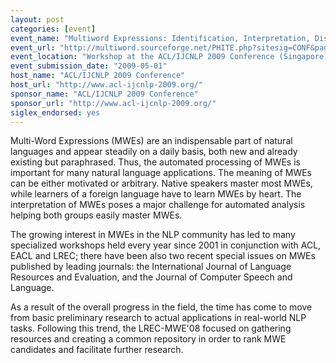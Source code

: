 ```yaml
---
layout: post
categories: [event]
event_name: "Multiword Expressions: Identification, Interpretation, Disambiguation and Applications (MWE 2009)"
event_url: "http://multiword.sourceforge.net/PHITE.php?sitesig=CONF&page=CONF_40_MWE_2009___lb__ACL__rb__"
event_location: "Workshop at the ACL/IJCNLP 2009 Conference (Singapore)"
event_submission_date: "2009-05-01"
host_name: "ACL/IJCNLP 2009 Conference"
host_url: "http://www.acl-ijcnlp-2009.org/"
sponsor_name: "ACL/IJCNLP 2009 Conference"
sponsor_url: "http://www.acl-ijcnlp-2009.org/"
siglex_endorsed: yes
---
```

Multi-Word Expressions (MWEs) are an indispensable part of natural languages and appear steadily on a daily basis, both new and already existing but paraphrased. Thus, the automated processing of MWEs is important for many natural language applications. The meaning of MWEs can be either motivated or arbitrary. Native speakers master most MWEs, while learners of a foreign language have to learn MWEs by heart. The interpretation of MWEs poses a major challenge for automated analysis helping both groups easily master MWEs.

The growing interest in MWEs in the NLP community has led to many specialized workshops held every year since 2001 in conjunction with ACL, EACL and LREC; there have been also two recent special issues on MWEs published by leading journals: the International Journal of Language Resources and Evaluation, and the Journal of Computer Speech and Language.

As a result of the overall progress in the field, the time has come to move from basic preliminary research to actual applications in real-world NLP tasks. Following this trend, the LREC-MWE'08 focused on gathering resources and creating a common repository in order to rank MWE candidates and facilitate further research.